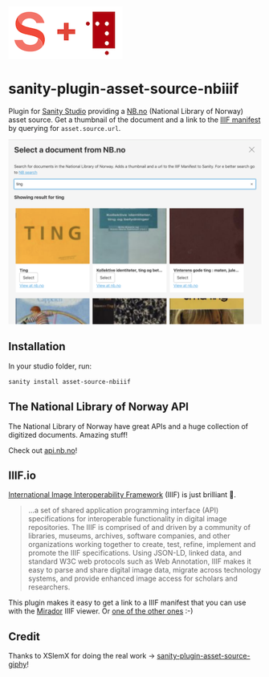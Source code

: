 ![Logo](./src/public/sanity_nb.png)

# sanity-plugin-asset-source-nbiiif

Plugin for [Sanity Studio](https://www.sanity.io) providing a [NB.no](https://nb.no) (National Library of Norway) asset source. Get a thumbnail of the document and a link to the [IIIF manifest](https://iiif.io/api/presentation/2.0/#introduction) by querying for `asset.source.url`.

![Logo](./src/public/example.png)


## Installation

In your studio folder, run:

```bash
sanity install asset-source-nbiiif
```

## The National Library of Norway API

The National Library of Norway have great APIs and a huge collection of digitized documents. Amazing stuff!

Check out [api.nb.no](https://api.nb.no/)!

## IIIF.io

[International Image Interoperability Framework](https://iiif.io) (IIIF) is just brilliant 💯.

> ...a set of shared application programming interface (API) specifications for interoperable functionality in digital image repositories. The IIIF is comprised of and driven by a community of libraries, museums, archives, software companies, and other organizations working together to create, test, refine, implement and promote the IIIF specifications. Using JSON-LD, linked data, and standard W3C web protocols such as Web Annotation, IIIF makes it easy to parse and share digital image data, migrate across technology systems, and provide enhanced image access for scholars and researchers.

This plugin makes it easy to get a link to a IIIF manifest that you can use with the [Mirador](https://projectmirador.org/) IIIF viewer. Or [one of the other ones](https://github.com/IIIF/awesome-iiif#image-viewers) :-)

## Credit 

Thanks to XSlemX for doing the real work -> [sanity-plugin-asset-source-giphy](https://github.com/XSlemX/sanity-plugin-asset-source-giphy)! 

